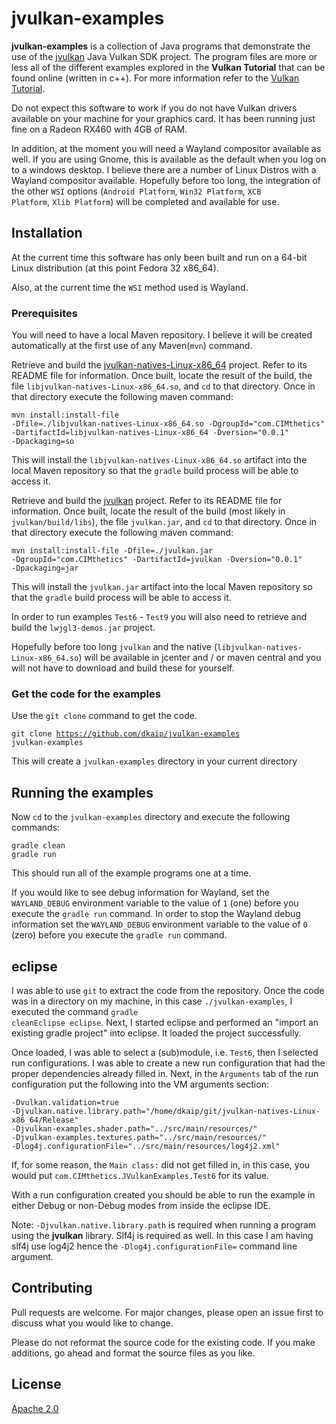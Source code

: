 # jvulkan-examples

**jvulkan-examples** is a collection of Java programs that demonstrate the use of the 
[jvulkan](https://github.com/dkaip/jvulkan) Java Vulkan SDK project.  The program files are more or less all of the different examples explored in the **Vulkan Tutorial** that can be found online (written in c++).  For more information refer to the [Vulkan Tutorial](https://vulkan-tutorial.com/).  

Do not expect this software to work if you do not have Vulkan drivers available on your 
machine for your graphics card.  It has been running just fine on a Radeon RX460 with 4GB of RAM.

In addition, at the moment you will need a Wayland compositor available as well.  If you are using
Gnome, this is available as the default when you log on to a windows desktop.  I believe there are a 
number of Linux Distros with a Wayland compositor available.  Hopefully before too long, the 
integration of the other <code>WSI</code> options (<code>Android Platform</code>, 
<code>Win32 Platform</code>, <code>XCB Platform</code>, <code>Xlib Platform</code>) will be completed 
and available for use.


## Installation
At the current time this software has only been built and run on a 64-bit Linux distribution (at this point 
Fedora 32 x86_64).  

Also, at the current time the <code>WSI</code> method used is Wayland.

### Prerequisites

You will need to have a local Maven repository.  I believe it will be created automatically at the first use of 
any Maven(<code>mvn</code>) command.  

Retrieve and build the [jvulkan-natives-Linux-x86_64](https://github.com/dkaip/jvulkan-natives-Linux-x86_64) project.  Refer to its 
README file for information. 
Once built, locate the result of the build, the file <code>libjvulkan-natives-Linux-x86_64.so</code>, 
and <code>cd</code> to that directory.  Once in that directory execute the following maven command:  

<code>mvn install:install-file -Dfile=./libjvulkan-natives-Linux-x86_64.so -DgroupId="com.CIMthetics" -DartifactId=libjvulkan-natives-Linux-x86_64 -Dversion="0.0.1" -Dpackaging=so</code>  

This will install the <code>libjvulkan-natives-Linux-x86_64.so</code> artifact into the local Maven 
repository so that the <code>gradle</code> build process will be able to access it.

Retrieve and build the [jvulkan](https://github.com/dkaip/jvulkan) project.  Refer to its 
README file for information. Once built, locate the result of the build (most likely in 
<code>jvulkan/build/libs</code>), the file <code>jvulkan.jar</code>, 
and <code>cd</code> to that directory. Once in that directory execute the following maven command:

<code>mvn install:install-file -Dfile=./jvulkan.jar -DgroupId="com.CIMthetics" -DartifactId=jvulkan -Dversion="0.0.1" -Dpackaging=jar</code>  

This will install the <code>jvulkan.jar</code> artifact into the local Maven 
repository so that the <code>gradle</code> build process will be able to access it.

In order to run examples <code>Test6</code> - <code>Test9</code> you will also need to retrieve and build the 
<code>lwjgl3-demos.jar</code> project. 

Hopefully before too long <code>jvulkan</code> and the native (<code>libjvulkan-natives-Linux-x86_64.so</code>) will be available in jcenter and / or maven central and you will not have to download and build these for yourself.

### Get the code for the examples
Use the <code>git clone</code> command to get the code. 

<code>git clone https://github.com/dkaip/jvulkan-examples jvulkan-examples</code> 

This will create a <code>jvulkan-examples</code> directory in your current directory

## Running the examples

Now <code>cd</code> to the <code>jvulkan-examples</code> directory and execute the following commands:  

<code>gradle clean</code>
<br>
<code>gradle run</code> 

This should run all of the example programs one at a time. 

If you would like to see debug information for Wayland, set the <code>WAYLAND_DEBUG</code> environment variable to the value of <code>1</code> (one) before you execute the <code>gradle run</code> command.  In order to stop the Wayland 
debug information set the <code>WAYLAND_DEBUG</code> environment variable to the value of <code>0</code> (zero) 
before you execute the <code>gradle run</code> command.

## eclipse
I was able to use <code>git</code> to extract the code from the repository.  Once the code was in a 
directory on my machine, in this case <code>./jvulkan-examples</code>, I executed the command 
<code>gradle cleanEclipse eclipse</code>. Next, I started eclipse and performed an 
"import an existing gradle project" into eclipse. It loaded the project successfully.  

Once loaded, I was able to select a (sub)module, i.e. <code>Test6</code>, then I selected run configurations.
I was able to create a new run configuration that had the proper dependencies already filled in.  Next, in 
the <code>Arguments</code> tab of the run configuration put the following into the VM arguments section:  

<code>-Dvulkan.validation=true -Djvulkan.native.library.path="/home/dkaip/git/jvulkan-natives-Linux-x86_64/Release" -Djvulkan-examples.shader.path="../src/main/resources/" -Djvulkan-examples.textures.path="../src/main/resources/" -Dlog4j.configurationFile="../src/main/resources/log4j2.xml"</code>  

If, for some reason, the <code>Main class:</code> did not get filled in, in this case, you would put 
<code>com.CIMthetics.JVulkanExamples.Test6</code> for its value.  

With a run configuration created you should be able to run the example in either Debug or non-Debug modes 
from inside the eclipse IDE.

Note: <code>-Djvulkan.native.library.path</code> is required when running a program using 
the **jvulkan** library.  Slf4j is required as well.  In this case I am having slf4j use 
log4j2 hence the <code>-Dlog4j.configurationFile=</code> command line argument.

## Contributing
Pull requests are welcome. For major changes, please open an issue first to discuss what you would like to change.  

Please do not reformat the source code for the existing code.  If you make additions, go ahead and format 
the source files as you like.

## License
[Apache 2.0](http://www.apache.org/licenses/LICENSE-2.0)